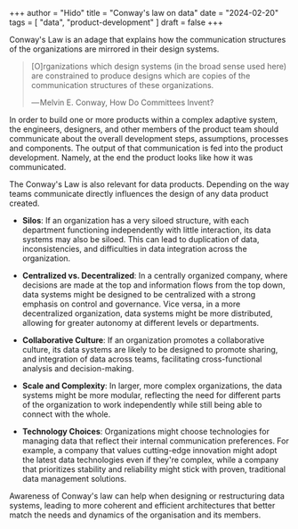 +++
author = "Hido"
title = "Conway's law on data"
date = "2024-02-20"
tags = [
  "data",
  "product-development"
]
draft = false
+++

Conway's Law is an adage that explains how the communication structures of the organizations are mirrored in their design systems.

<blockquote>
[O]rganizations which design systems (in the broad sense used here) are constrained to produce designs which are copies of the communication structures of these organizations.

— Melvin E. Conway, How Do Committees Invent?
</blockquote>

In order to build one or more products within a complex adaptive system, the engineers, designers, and other members of the product team should communicate about the overall development steps, assumptions, processes and components. The output of that communication is fed into the product development. Namely, at the end the product looks like how it was communicated. 

The Conway's Law is also relevant for data products. Depending on the way teams communicate directly influences the design of any data product created.

- **Silos**: If an organization has a very siloed structure, with each department functioning independently with little interaction, its data systems may also be siloed. This can lead to duplication of data, inconsistencies, and difficulties in data integration across the organization.
- **Centralized vs. Decentralized**: In a centrally organized company, where decisions are made at the top and information flows from the top down, data systems might be designed to be centralized with a strong emphasis on control and governance. Vice versa, in a more decentralized organization, data systems might be more distributed, allowing for greater autonomy at different levels or departments.

- **Collaborative Culture**: If an organization promotes a collaborative culture, its data systems are likely to be designed to promote sharing, and integration of data across teams, facilitating cross-functional analysis and decision-making.

- **Scale and Complexity**: In larger, more complex organizations, the data systems might be more modular, reflecting the need for different parts of the organization to work independently while still being able to connect with the whole.

- **Technology Choices**: Organizations might choose technologies for managing data that reflect their internal communication preferences. For example, a company that values cutting-edge innovation might adopt the latest data technologies even if they're complex, while a company that prioritizes stability and reliability might stick with proven, traditional data management solutions.

Awareness of Conway's law can help when designing or restructuring data systems, leading to more coherent and efficient architectures that better match the needs and dynamics of the organisation and its members. 